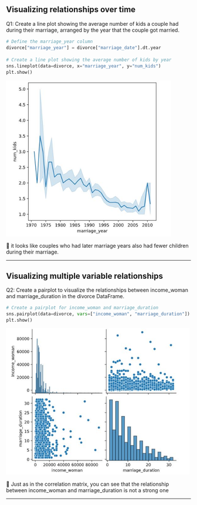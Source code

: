 ## Visualizing relationships over time
Q1: Create a line plot showing the average number of kids a couple had during their marriage, arranged by the year that the couple got married.

```python
# Define the marriage_year column
divorce["marriage_year"] = divorce["marriage_date"].dt.year

# Create a line plot showing the average number of kids by year
sns.lineplot(data=divorce, x="marriage_year", y="num_kids")
plt.show()
```

<left>
  <img src="num_kids_year.JPG" width="450">
</left>

📌 it looks like couples who had later marriage years also had fewer children during their marriage.

---

## Visualizing multiple variable relationships
Q2: Create a pairplot to visualize the relationships between income_woman and marriage_duration in the divorce DataFrame.

```python
# Create a pairplot for income_woman and marriage_duration
sns.pairplot(data=divorce, vars=["income_woman", "marriage_duration"])
plt.show()
```

<left>
  <img src="income_woman.JPG" width="500">
</left>

📌 Just as in the correlation matrix, you can see that the relationship between income_woman and marriage_duration is not a strong one

---












